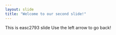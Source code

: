 ```yaml
---
layout: slide
title: "Welcome to our second slide!"
---
```

This is easc2793 slide
Use the left arrow to go back!